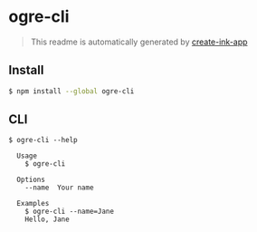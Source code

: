 # ogre-cli

> This readme is automatically generated by [create-ink-app](https://github.com/vadimdemedes/create-ink-app)

## Install

```bash
$ npm install --global ogre-cli
```

## CLI

```
$ ogre-cli --help

  Usage
    $ ogre-cli

  Options
    --name  Your name

  Examples
    $ ogre-cli --name=Jane
    Hello, Jane
```
